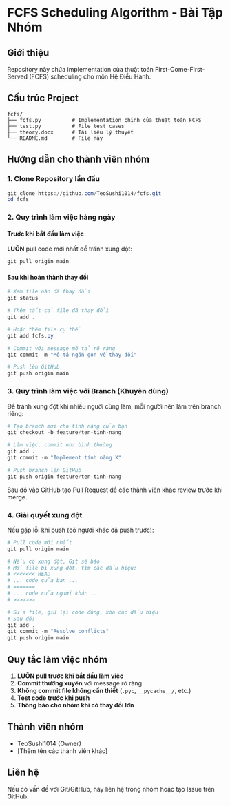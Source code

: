 # FCFS Scheduling Algorithm - Bài Tập Nhóm

## Giới thiệu
Repository này chứa implementation của thuật toán First-Come-First-Served (FCFS) scheduling cho môn Hệ Điều Hành.

## Cấu trúc Project
```
fcfs/
├── fcfs.py          # Implementation chính của thuật toán FCFS
├── test.py          # File test cases
├── theory.docx      # Tài liệu lý thuyết
└── README.md        # File này
```

## Hướng dẫn cho thành viên nhóm

### 1. Clone Repository lần đầu
```powershell
git clone https://github.com/TeoSushi1014/fcfs.git
cd fcfs
```

### 2. Quy trình làm việc hàng ngày

#### Trước khi bắt đầu làm việc
**LUÔN** pull code mới nhất để tránh xung đột:
```powershell
git pull origin main
```

#### Sau khi hoàn thành thay đổi
```powershell
# Xem file nào đã thay đổi
git status

# Thêm tất cả file đã thay đổi
git add .

# Hoặc thêm file cụ thể
git add fcfs.py

# Commit với message mô tả rõ ràng
git commit -m "Mô tả ngắn gọn về thay đổi"

# Push lên GitHub
git push origin main
```

### 3. Quy trình làm việc với Branch (Khuyên dùng)

Để tránh xung đột khi nhiều người cùng làm, mỗi người nên làm trên branch riêng:

```powershell
# Tạo branch mới cho tính năng của bạn
git checkout -b feature/ten-tinh-nang

# Làm việc, commit như bình thường
git add .
git commit -m "Implement tính năng X"

# Push branch lên GitHub
git push origin feature/ten-tinh-nang
```

Sau đó vào GitHub tạo Pull Request để các thành viên khác review trước khi merge.

### 4. Giải quyết xung đột

Nếu gặp lỗi khi push (có người khác đã push trước):
```powershell
# Pull code mới nhất
git pull origin main

# Nếu có xung đột, Git sẽ báo
# Mở file bị xung đột, tìm các dấu hiệu:
# <<<<<<< HEAD
# ... code của bạn ...
# =======
# ... code của người khác ...
# >>>>>>> 

# Sửa file, giữ lại code đúng, xóa các dấu hiệu
# Sau đó:
git add .
git commit -m "Resolve conflicts"
git push origin main
```

## Quy tắc làm việc nhóm

1. **LUÔN pull trước khi bắt đầu làm việc**
2. **Commit thường xuyên** với message rõ ràng
3. **Không commit file không cần thiết** (`.pyc`, `__pycache__/`, etc.)
4. **Test code trước khi push**
5. **Thông báo cho nhóm khi có thay đổi lớn**

## Thành viên nhóm
- TeoSushi1014 (Owner)
- [Thêm tên các thành viên khác]

## Liên hệ
Nếu có vấn đề với Git/GitHub, hãy liên hệ trong nhóm hoặc tạo Issue trên GitHub.
